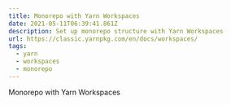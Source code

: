 ```yaml
---
title: Monorepo with Yarn Workspaces
date: 2021-05-11T06:39:41.861Z
description: Set up monorepo structure with Yarn Workspaces
url: https://classic.yarnpkg.com/en/docs/workspaces/
tags:
  - yarn
  - workspaces
  - monorepo
---
```

Monorepo with Yarn Workspaces